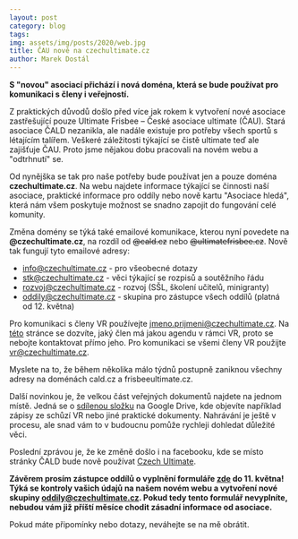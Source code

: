 ```yaml
---
layout: post
category: blog
tags:
img: assets/img/posts/2020/web.jpg
title: ČAU nově na czechultimate.cz
author: Marek Dostál
---
```


**S "novou" asociací přichází i nová doména, která se bude používat pro komunikaci s členy i veřejností.**

Z praktických důvodů došlo před více jak rokem k vytvoření nové asociace zastřešující pouze Ultimate Frisbee – České asociace ultimate (ČAU). Stará asociace ČALD nezanikla, ale nadále existuje pro potřeby všech sportů s létajícím talířem. Veškeré záležitosti týkající se čistě ultimate teď ale zajišťuje ČAU. Proto jsme nějakou dobu pracovali na novém webu a "odtrhnutí" se.

Od nynějška se tak pro naše potřeby bude používat jen a pouze doména **czechultimate.cz**. Na webu najdete informace týkající se činnosti naší asociace, praktické informace pro oddíly nebo nově kartu "Asociace hledá", která nám všem poskytuje možnost se snadno zapojit do fungování celé komunity.

Změna domény se týká také emailové komunikace, kterou nyní povedete na **@czechultimate.cz**, na rozdíl od ~~@cald.cz~~ nebo ~~@ultimatefrisbee.cz~~. Nově tak fungují tyto emailové adresy:

- info@czechultimate.cz - pro všeobecné dotazy
- stk@czechultimate.cz - věci týkající se rozpisů a soutěžního řádu
- rozvoj@czechultimate.cz - rozvoj (SŠL, školení učitelů, minigranty)
- oddily@czechultimate.cz - skupina pro zástupce všech oddílů (platná od 12. května)

Pro komunikaci s členy VR používejte jmeno.prijmeni@czechultimate.cz. Na [této](/vr) stránce se dozvíte, jaký člen má jakou agendu v rámci VR, proto se nebojte kontaktovat přímo jeho. Pro komunikaci se všemi členy VR použijte vr@czechultimate.cz.

Myslete na to, že během několika málo týdnů postupně zaniknou všechny adresy na doménách cald.cz a frisbeeultimate.cz.

Další novinkou je, že velkou část veřejných dokumentů najdete na jednom místě. Jedná se o [sdílenou složku](https://bit.ly/2W6qcvX) na Google Drive, kde objevíte například zápisy ze schůzí VR nebo jiné praktické dokumenty. Nahrávání je ještě v procesu, ale snad vám to v budoucnu pomůže rychleji dohledat důležité věci.

Poslední zprávou je, že ke změně došlo i na facebooku, kde se místo stránky ČALD bude nově používat [Czech Ultimate](https://www.facebook.com/czechultimate/).

**Závěrem prosím zástupce oddílů o vyplnění formuláře [zde](https://forms.gle/sWnH3yMeyd1DXFQQ7) do 11. května! Týká se kontroly vašich údajů na našem novém webu a vytvoření nové skupiny oddily@czechultimate.cz. Pokud tedy tento formulář nevyplníte, nebudou vám již příští měsíce chodit zásadní informace od asociace.**

Pokud máte připomínky nebo dotazy, neváhejte se na mě obrátit.
